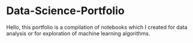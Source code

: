 # Data-Science-Portfolio
Hello, this portfolio is a compilation of notebooks which I created for data analysis or for exploration of machine learning algorithms.
